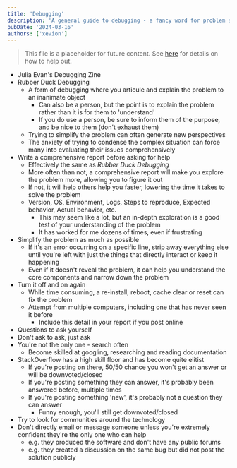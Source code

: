 ```yaml
---
title: 'Debugging'
description: 'A general guide to debugging - a fancy word for problem solving'
pubDate: '2024-03-16'
authors: ['xevion']
---
```


> This file is a placeholder for future content. See [here](/contributing) for details on how to help out.

- Julia Evan's Debugging Zine
- Rubber Duck Debugging
    - A form of debugging where you articule and explain the problem to an inanimate object
        - Can also be a person, but the point is to explain the problem rather than it is for them to 'understand'
        - If you do use a person, be sure to inform them of the purpose, and be nice to them (don't exhaust them)
    - Trying to simplify the problem can often generate new perspectives
    - The anxiety of trying to condense the complex situation can force many into evaluating their issues comprehensively
- Write a comprehensive report before asking for help
    - Effectively the same as *Rubber Duck Debugging*
    - More often than not, a comprehensive report will make you explore the problem more, allowing you to figure it out
    - If not, it will help others help you faster, lowering the time it takes to solve the problem
    - Version, OS, Environment, Logs, Steps to reproduce, Expected behavior, Actual behavior, etc.
        - This may seem like a lot, but an in-depth exploration is a good test of your understanding of the problem
        - It has worked for me dozens of times, even if frustrating
- Simplify the problem as much as possible
    - If it's an error occurring on a specific line, strip away everything else until you're left with just the things that directly interact or keep it happening
    - Even if it doesn't reveal the problem, it can help you understand the core components and narrow down the problem
- Turn it off and on again
    - While time consuming, a re-install, reboot, cache clear or reset can fix the problem
    - Attempt from multiple computers, including one that has never seen it before
        - Include this detail in your report if you post online
- Questions to ask yourself
- Don't ask to ask, just ask
- You're not the only one - search often
    - Become skilled at googling, researching and reading documentation
- StackOverflow has a high skill floor and has become quite elitist
    - If you're posting on there, 50/50 chance you won't get an answer or will be downvoted/closed
    - If you're posting something they can answer, it's probably been answered before, multiple times
    - If you're posting something 'new', it's probably not a question they can answer
        - Funny enough, you'll still get downvoted/closed
- Try to look for communities around the technology
- Don't directly email or message someone unless you're extremely confident they're the only one who can help
    - e.g. they produced the software and don't have any public forums
    - e.g. they created a discussion on the same bug but did not post the solution publicly